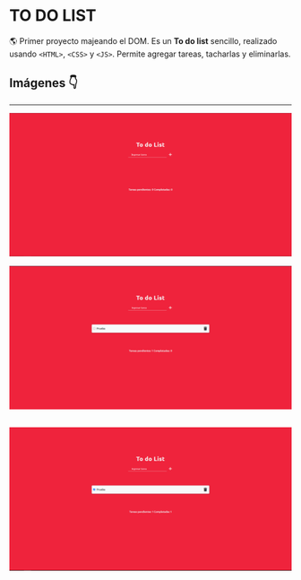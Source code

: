 # TO DO LIST

:earth_americas: Primer proyecto majeando el DOM. Es un **To do list** sencillo, 
realizado usando `<HTML>`, `<CSS>` y `<JS>`. Permite agregar tareas, tacharlas y eliminarlas.

## Imágenes :point_down:
---
![To do list - abierto](./readme-images/cap1.PNG "Abierto")

![To do list - agregando tarea](./readme-images/cap2.PNG "Agregando tarea")

![To do list - tachando tarea](./readme-images/cap3.PNG "Tachando tarea")
---


